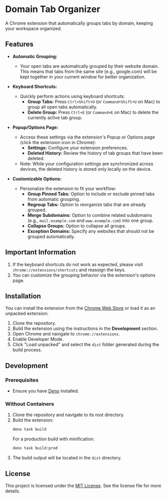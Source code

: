 # Domain Tab Organizer

A Chrome extension that automatically groups tabs by domain, keeping your
workspace organized.

## Features

- **Automatic Grouping:**
  - Your open tabs are automatically grouped by their website domain. This means
    that tabs from the same site (e.g., google.com) will be kept together in
    your current window for better organization.

- **Keyboard Shortcuts:**
  - Quickly perform actions using keyboard shortcuts:
    - **Group Tabs:** Press `Ctrl+Shift+U` (or `Command+Shift+U` on Mac) to
      group all open tabs automatically.
    - **Delete Group:** Press `Ctrl+E` (or `Command+E` on Mac) to delete the
      currently active tab group.

- **Popup/Options Page:**
  - Access these settings via the extension's Popup or Options page (click the
    extension icon in Chrome):
    - **Settings:** Configure your extension preferences.
    - **Deleted History:** Review the history of tab groups that have been
      deleted.
  - Note: While your configuration settings are synchronized across devices, the
    deleted history is stored only locally on the device.

- **Customizable Options:**
  - Personalize the extension to fit your workflow:
    - **Group Pinned Tabs:** Option to include or exclude pinned tabs from
      automatic grouping.
    - **Regroup Tabs:** Option to reorganize tabs that are already grouped.
    - **Merge Subdomains:** Option to combine related subdomains (e.g.,
      `mail.example.com` and `www.example.com`) into one group.
    - **Collapse Groups:** Option to collapse all groups.
    - **Exception Domains:** Specify any websites that should not be grouped
      automatically.

## Important Information

1. If the keyboard shortcuts do not work as expected, please visit
   `chrome://extensions/shortcuts` and reassign the keys.
2. You can customize the grouping behavior via the extension's options page.

## Installation

You can install the extension from the [Chrome Web Store]() or load it as an
unpacked extension:

1. Clone the repository.
2. Build the extension using the instructions in the **Development** section.
3. Open Chrome and navigate to `chrome://extensions`.
4. Enable Developer Mode.
5. Click "Load unpacked" and select the `dist` folder generated during the build
   process.

## Development

### Prerequisites

- Ensure you have [Deno](https://deno.land/#installation) installed.

### Without Containers

1. Clone the repository and navigate to its root directory.
2. Build the extension:
   ```bash
   deno task build
   ```
   For a production build with minification:
   ```bash
   deno task build:prod
   ```
3. The build output will be located in the `dist` directory.

## License

This project is licensed under the [MIT License](LICENSE). See the license file
for more details.
